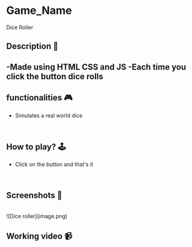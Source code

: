 # **Game_Name** 
Dice Roller
<br>

## **Description 📃**
<!-- add your game description here  -->
-Made using HTML CSS and JS
-Each time you click the button dice rolls
- 

## **functionalities 🎮**
<!-- add functionalities over here -->
- Simulates a real world dice
<br>

## **How to play? 🕹️**
<!-- add the steps how to play games -->
- Click on the button and that's it

<br>

## **Screenshots 📸**

<br>
<!-- add your screenshots like this -->
![Dice roller](image.png)
<br>

## **Working video 📹**
<!-- add your working video over here -->
